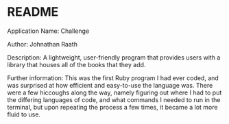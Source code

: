 # README

Application Name: Challenge

Author: Johnathan Raath

Description: A lightweight, user-friendly program that provides users with a library that houses all of the books that they add.

Further information: This was the first Ruby program I had ever coded, and was surprised at how efficient and easy-to-use the language was. There were a few hiccoughs along the way, namely figuring out where I had to put the differing languages of code, and what commands I needed to run in the terminal, but upon repeating the process a few times, it became a lot more fluid to use. 
